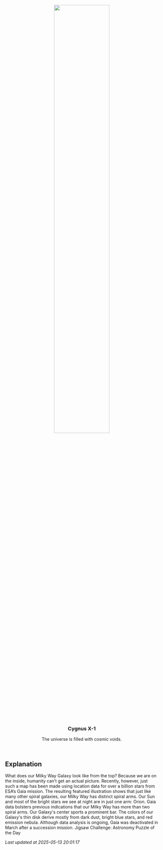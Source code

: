 <p align='center'>
    <img src='https://apod.nasa.gov/apod/image/2505/MilkyWayTop_Gaia_960.jpg' width='60%' />
    <h3 align="center">Cygnus X-1</h3>
    <p align="center">The universe is filled with cosmic voids.</p>
</p>
<br/>

Explanation
--
What does our Milky Way Galaxy look like from the top? Because we are on the inside, humanity can’t get an actual picture. Recently, however, just such a map has been made using location data for over a billion stars from ESA’s Gaia mission. The resulting featured illustration shows that just like many other spiral galaxies, our Milky Way has distinct spiral arms.  Our Sun and most of the bright stars we see at night are in just one arm: Orion. Gaia data bolsters previous indications that our Milky Way has more than two spiral arms. Our Galaxy's center sports a prominent bar.  The colors of our Galaxy's thin disk derive mostly from dark dust, bright blue stars, and red emission nebula. Although data analysis is ongoing, Gaia was deactivated in March after a succession mission.   Jigsaw Challenge: Astronomy Puzzle of the Day


*Last updated at 2025-05-13 20:01:17*
